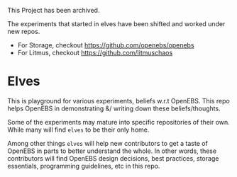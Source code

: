 This Project has been archived. 

The experiments that started in elves have been shifted and worked under new repos. 

- For Storage, checkout https://github.com/openebs/openebs
- For Litmus, checkout https://github.com/litmuschaos

# Elves

This is playground for various experiments, beliefs w.r.t OpenEBS. This repo 
helps OpenEBS in demonstrating &/ writing down these beliefs/thoughts.

Some of the experiments may mature into specific repositories of their own. While
many will find `elves` to be their only home.

Among other things `elves` will help new contributors to get a taste of OpenEBS 
in parts to better understand the whole. In other words, these contributors will
find OpenEBS design decisions, best practices, storage essentials, programming 
guidelines, etc in this repo.
